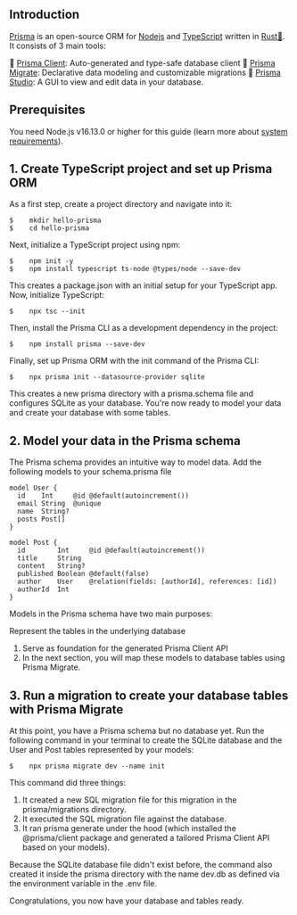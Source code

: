 ## Introduction

[Prisma](https://www.prisma.io/) is an open-source ORM for [Nodejs](https://nodejs.org/en/about/) and [TypeScript](https://www.typescriptlang.org/) written in [Rust🦀](https://www.rust-lang.org/tools). It consists of 3 main tools:

🔷  [Prisma Client](https://www.prisma.io/client): Auto-generated and type-safe database client
🔷  [Prisma Migrate](https://www.prisma.io/migrate): Declarative data modeling and customizable migrations
🔷  [Prisma Studio](https://www.prisma.io/studio): A GUI to view and edit data in your database.

## Prerequisites
You need Node.js v16.13.0 or higher for this guide (learn more about [system requirements](https://www.prisma.io/docs/orm/reference/system-requirements)).

## 1. Create TypeScript project and set up Prisma ORM
As a first step, create a project directory and navigate into it:

    $    mkdir hello-prisma
    $    cd hello-prisma

Next, initialize a TypeScript project using npm:

    $    npm init -y
    $    npm install typescript ts-node @types/node --save-dev

This creates a package.json with an initial setup for your TypeScript app.
Now, initialize TypeScript:

    $    npx tsc --init

Then, install the Prisma CLI as a development dependency in the project:

    $    npm install prisma --save-dev

Finally, set up Prisma ORM with the init command of the Prisma CLI:

    $    npx prisma init --datasource-provider sqlite

This creates a new prisma directory with a prisma.schema file and configures SQLite as your database. You're now ready to model your data and create your database with some tables.

## 2. Model your data in the Prisma schema
The Prisma schema provides an intuitive way to model data. Add the following models to your schema.prisma file

```
model User {
  id    Int     @id @default(autoincrement())
  email String  @unique
  name  String?
  posts Post[]
}

model Post {
  id        Int     @id @default(autoincrement())
  title     String
  content   String?
  published Boolean @default(false)
  author    User    @relation(fields: [authorId], references: [id])
  authorId  Int
}
```
Models in the Prisma schema have two main purposes:

Represent the tables in the underlying database
1. Serve as foundation for the generated Prisma Client API
2. In the next section, you will map these models to database tables using Prisma Migrate.

## 3. Run a migration to create your database tables with Prisma Migrate
At this point, you have a Prisma schema but no database yet. Run the following command in your terminal to create the SQLite database and the User and Post tables represented by your models:

    $    npx prisma migrate dev --name init

This command did three things:

1. It created a new SQL migration file for this migration in the prisma/migrations directory.
2. It executed the SQL migration file against the database.
3. It ran prisma generate under the hood (which installed the @prisma/client package and generated a tailored Prisma Client API based on your models).

Because the SQLite database file didn't exist before, the command also created it inside the prisma directory with the name dev.db as defined via the environment variable in the .env file.

Congratulations, you now have your database and tables ready.
